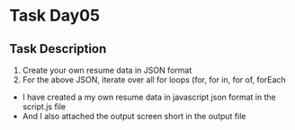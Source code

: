 <h1>Task Day05</h1>
<h2>Task Description</h2>
<ol>
  <li>Create your own resume data in JSON format</li>
  <li>For the above JSON, iterate over all for loops (for, for in, for of, forEach</li>
</ol>
<ul>
  <li>I have created a my own resume data in javascript json format in the script.js file</li>
  <li>And I also attached the output screen short in the output file</li>
</ul>
